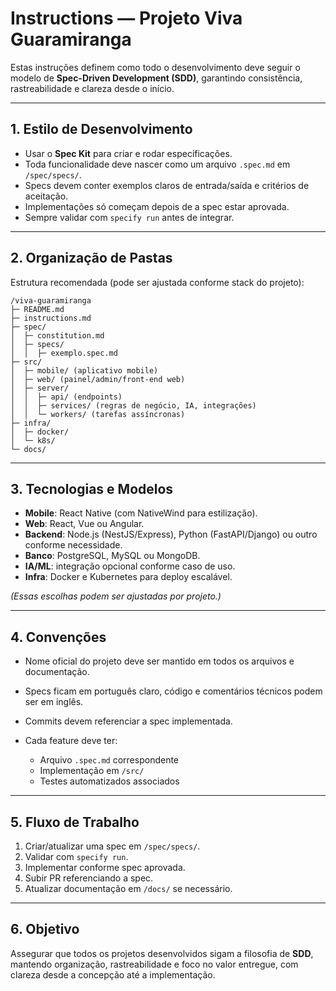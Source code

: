 
# Instructions — Projeto Viva Guaramiranga

Estas instruções definem como todo o desenvolvimento deve seguir o modelo de **Spec-Driven Development (SDD)**, garantindo consistência, rastreabilidade e clareza desde o início.

---

## 1. Estilo de Desenvolvimento

* Usar o **Spec Kit** para criar e rodar especificações.
* Toda funcionalidade deve nascer como um arquivo `.spec.md` em `/spec/specs/`.
* Specs devem conter exemplos claros de entrada/saída e critérios de aceitação.
* Implementações só começam depois de a spec estar aprovada.
* Sempre validar com `specify run` antes de integrar.

---

## 2. Organização de Pastas

Estrutura recomendada (pode ser ajustada conforme stack do projeto):

```
/viva-guaramiranga
├─ README.md
├─ instructions.md
├─ spec/
│  ├─ constitution.md
│  ├─ specs/
│  │  ├─ exemplo.spec.md
├─ src/
│  ├─ mobile/ (aplicativo mobile)
│  ├─ web/ (painel/admin/front-end web)
│  ├─ server/
│  │  ├─ api/ (endpoints)
│  │  ├─ services/ (regras de negócio, IA, integrações)
│  │  └─ workers/ (tarefas assíncronas)
├─ infra/
│  ├─ docker/
│  └─ k8s/
└─ docs/
```

---

## 3. Tecnologias e Modelos

* **Mobile**: React Native (com NativeWind para estilização).
* **Web**: React, Vue ou Angular.
* **Backend**: Node.js (NestJS/Express), Python (FastAPI/Django) ou outro conforme necessidade.
* **Banco**: PostgreSQL, MySQL ou MongoDB.
* **IA/ML**: integração opcional conforme caso de uso.
* **Infra**: Docker e Kubernetes para deploy escalável.

*(Essas escolhas podem ser ajustadas por projeto.)*

---

## 4. Convenções

* Nome oficial do projeto deve ser mantido em todos os arquivos e documentação.
* Specs ficam em português claro, código e comentários técnicos podem ser em inglês.
* Commits devem referenciar a spec implementada.
* Cada feature deve ter:

  * Arquivo `.spec.md` correspondente
  * Implementação em `/src/`
  * Testes automatizados associados

---

## 5. Fluxo de Trabalho

1. Criar/atualizar uma spec em `/spec/specs/`.
2. Validar com `specify run`.
3. Implementar conforme spec aprovada.
4. Subir PR referenciando a spec.
5. Atualizar documentação em `/docs/` se necessário.

---

## 6. Objetivo

Assegurar que todos os projetos desenvolvidos sigam a filosofia de **SDD**, mantendo organização, rastreabilidade e foco no valor entregue, com clareza desde a concepção até a implementação.
